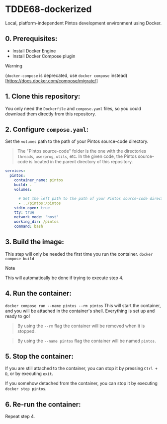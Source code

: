 # TDDE68-dockerized
Local, platform-independent Pintos development environment using Docker.

## 0. Prerequisites:
- Install Docker Engine
- Install Docker Compose plugin
> [!WARNING]
> (`docker-compose` is deprecated, use `docker compose` instead)[https://docs.docker.com/compose/migrate/]

## 1. Clone this repository:
You only need the `Dockerfile` and `compose.yaml` files, so you could download them directly from this repository.

## 2. Configure `compose.yaml`:
Set the `volumes` path to the path of your Pintos source-code directory.
> The "Pintos source-code" folder is the one with the directories `threads`, `userprog`, `utils`, etc.
In the given code, the Pintos source-code is located in the parent directory of this repository.
```yaml
services:
  pintos:
    container_name: pintos
    build: .
    volumes:

      # Set the left path to the path of your Pintos source-code directory on the host machine
      - ../pintos:/pintos 
    stdin_open: true
    tty: true
    network_mode: "host"
    working_dir: /pintos
    command: bash
```

## 3. Build the image:
This step will only be needed the first time you run the container.
`docker compose build`

> [!NOTE]
> This will automatically be done if trying to execute step 4.

## 4. Run the container:
`docker compose run --name pintos --rm pintos`
This will start the container, and you will be attached in the container's shell. Everything is set up and ready to go!

> By using the `--rm` flag the container will be removed when it is stopped.

> By using the `--name pintos` flag the container will be named `pintos`.

## 5. Stop the container:

If you are still attached to the container, you can stop it by pressing `Ctrl + D`, or by executing `exit`.

If you somehow detached from the container, you can stop it by executing `docker stop pintos`.

## 6. Re-run the container:
Repeat step 4.
